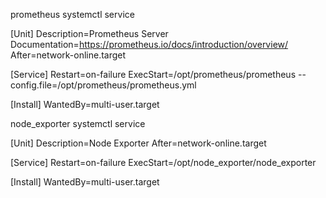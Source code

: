 prometheus systemctl service

[Unit]
Description=Prometheus Server
Documentation=https://prometheus.io/docs/introduction/overview/
After=network-online.target

[Service]
Restart=on-failure
ExecStart=/opt/prometheus/prometheus --config.file=/opt/prometheus/prometheus.yml

[Install]
WantedBy=multi-user.target


node_exporter systemctl service

[Unit]
Description=Node Exporter
After=network-online.target

[Service]
Restart=on-failure
ExecStart=/opt/node_exporter/node_exporter

[Install]
WantedBy=multi-user.target